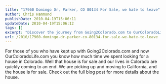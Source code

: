 ```yaml
---
title: "17960 Domingo Dr, Parker, CO 80134 For Sale, we hate to leave"
author: Chris Hammond
publishDate: 2010-04-19T15:06:11
updateDate: 2010-04-19T15:06:12
tags: []
excerpt: "Discover the journey from Going2Colorado.com to OurColoradoLife.com as they bid farewell to Colorado and their house, now up for sale. Read more for details."
url: /2010/17960-domingo-dr-parker-co-80134-for-sale-we-hate-to-leave  # Use the generated URL with year
---
```

<p><img align="right" alt="" src="https://images1.zillow.com/is/image/i0/i2/i554/IS15qsuwaxb39nn.jpg?op_sharpen=1&qlt=90&size=330,225" />For those of you who have kept up with Going2Colorado.com and now OurColoradoLife.com you know how much time we spent looking for a house in Colorado. Well that house is for sale and our lives in Colorado are quickly coming to an end. We are picking up and moving to California, and the house is for sale. Check out the full blog post for more details about the house.</p>


